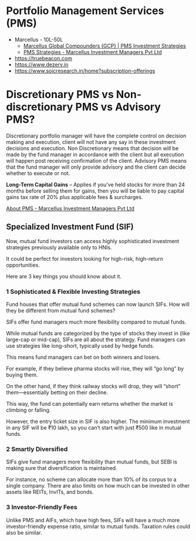 # Portfolio Management Services (PMS)

- Marcellus - 10L-50L
	- [Marcellus Global Compounders (GCP) | PMS Investment Strategies](https://marcellus.in/portfolio-management-services/global-compounders/)
	- [PMS Strategies - Marcellus Investment Managers Pvt Ltd](https://marcellus.helpscoutdocs.com/category/5-consistent-compounders-portfolio)
- https://truebeacon.com
- https://www.dezerv.in
- https://www.soicresearch.in/home?subscription-offerings

# Discretionary PMS vs Non-discretionary PMS vs Advisory PMS?

Discretionary portfolio manager will have the complete control on decision making and execution, client will not have any say in these investment decisions and execution. Non Discretionary means that decision will be made by the fund manager in accordance with the client but all execution will happen post receiving confirmation of the client. Advisory PMS means that the fund manager will only provide advisory and the client can decide whether to execute or not.

**Long-Term Capital Gains** – Applies if you’ve held stocks for more than 24 months before selling them for gains, then you will be liable to pay capital gains tax rate of 20% plus applicable fees & surcharges.

[About PMS - Marcellus Investment Managers Pvt Ltd](https://marcellus.helpscoutdocs.com/category/11-what-is-a-pms)

## Specialized Investment Fund (SIF)

Now, mutual fund investors can access highly sophisticated investment strategies previously available only to HNIs.

It could be perfect for investors looking for high-risk, high-return opportunities.

Here are 3 key things you should know about it.

### 1 Sophisticated & Flexible Investing Strategies

Fund houses that offer mutual fund schemes can now launch SIFs. How will they be different from mutual fund schemes?

SIFs offer fund managers much more flexibility compared to mutual funds.

While mutual funds are categorized by the type of stocks they invest in (like large-cap or mid-cap), SIFs are all about the strategy. Fund managers can use strategies like long-short, typically used by hedge funds. 

This means fund managers can bet on both winners and losers.

For example, if they believe pharma stocks will rise, they will “go long” by buying them.

On the other hand, if they think railway stocks will drop, they will “short” them—essentially betting on their decline.

This way, the fund can potentially earn returns whether the market is climbing or falling.

However, the entry ticket size in SIF is also higher. The minimum investment in any SIF will be ₹10 lakh, so you can’t start with just ₹500 like in mutual funds.

### 2 Smartly Diversified

SIFs give fund managers more flexibility than mutual funds, but SEBI is making sure that diversification is maintained.

For instance, no scheme can allocate more than 10% of its corpus to a single company. There are also limits on how much can be invested in other assets like REITs, InvITs, and bonds.

### 3 Investor-Friendly Fees

Unlike PMS and AIFs, which have high fees, SIFs will have a much more investor-friendly expense ratio, similar to mutual funds. Taxation rules could also be similar. 
